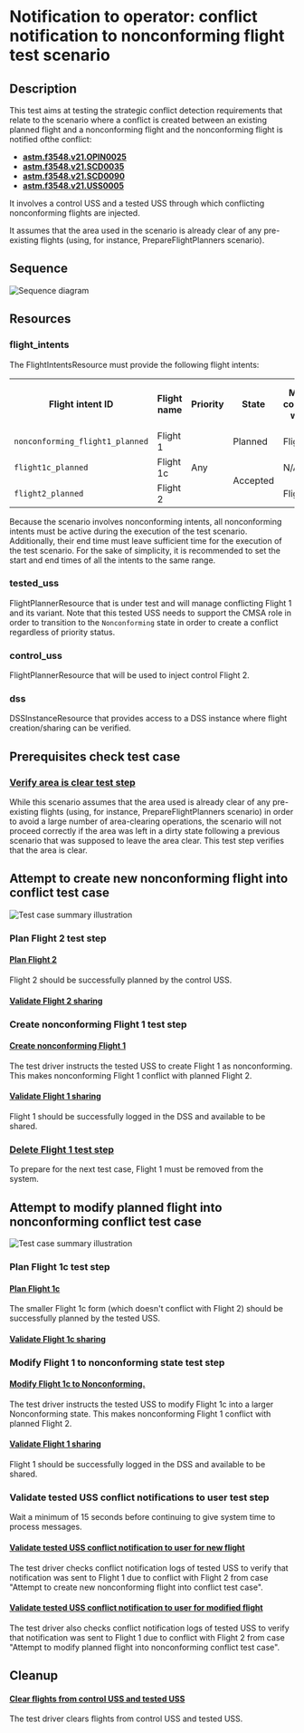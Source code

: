 # Notification to operator: conflict notification to nonconforming flight test scenario

## Description
This test aims at testing the strategic conflict detection requirements that relate to the scenario where
a conflict is created between an existing planned flight and a nonconforming flight and the nonconforming flight is notified ofthe conflict:
- **[astm.f3548.v21.OPIN0025](../../../../requirements/astm/f3548/v21.md)**
- **[astm.f3548.v21.SCD0035](../../../../requirements/astm/f3548/v21.md)**
- **[astm.f3548.v21.SCD0090](../../../../requirements/astm/f3548/v21.md)**
- **[astm.f3548.v21.USS0005](../../../../requirements/astm/f3548/v21.md)**

It involves a control USS and a tested USS through which conflicting nonconforming flights are injected.

It assumes that the area used in the scenario is already clear of any pre-existing flights (using, for instance, PrepareFlightPlanners scenario).

## Sequence

![Sequence diagram](assets/SCD90_with_nonconforming_flight.png)

## Resources
### flight_intents
The FlightIntentsResource must provide the following flight intents:


<table>
  <tr>
    <th>Flight intent ID</th>
    <th>Flight name</th>
    <th>Priority</th>
    <th>State</th><!-- TODO: Update with usage_state and uas_state when new flight planning API is adopted -->
    <th>Must conflict with</th>
    <th>Must not conflict with</th>
  </tr>
  <tr>
    <td><code>nonconforming_flight1_planned</code></td>
    <td>Flight 1</td>
    <td rowspan="3">Any</td>
    <td>Planned</td>
    <td>Flight 2</td>
    <td>N/A</td>
  </tr>
  <tr>
    <td><code>flight1c_planned</code></td>
    <td>Flight 1c</td>
    <td rowspan="2">Accepted</td>
    <td>N/A</td>
    <td>Flight 2</td>
  </tr>
  <tr>
    <td><code>flight2_planned</code></td>
    <td>Flight 2</td>
    <td>Flight 1</td>
    <td>Flight 1c</td>
  </tr>
</table>

Because the scenario involves nonconforming intents, all nonconforming intents must be active during the execution of the
test scenario. Additionally, their end time must leave sufficient time for the execution of the test scenario. For the
sake of simplicity, it is recommended to set the start and end times of all the intents to the same range.

### tested_uss
FlightPlannerResource that is under test and will manage conflicting Flight 1 and its variant. Note that this tested USS needs to support the
CMSA role in order to transition to the `Nonconforming` state in order to create a conflict regardless of priority status.

### control_uss
FlightPlannerResource that will be used to inject control Flight 2. 

### dss
DSSInstanceResource that provides access to a DSS instance where flight creation/sharing can be verified.


## Prerequisites check test case

### [Verify area is clear test step](../clear_area_validation.md)

While this scenario assumes that the area used is already clear of any pre-existing flights (using, for instance, PrepareFlightPlanners scenario) in order to avoid a large number of area-clearing operations, the scenario will not proceed correctly if the area was left in a dirty state following a previous scenario that was supposed to leave the area clear.  This test step verifies that the area is clear.

## Attempt to create new nonconforming flight into conflict test case
![Test case summary illustration](../nominal_planning/conflict_equal_priority_not_permitted/assets/attempt_to_plan_flight_into_conflict.svg)

### Plan Flight 2 test step

#### [Plan Flight 2](../../../flight_planning/plan_flight_intent.md)
Flight 2 should be successfully planned by the control USS.

#### [Validate Flight 2 sharing](../validate_shared_operational_intent.md)

### Create nonconforming Flight 1 test step
#### [Create nonconforming Flight 1](test_steps/create_nonconforming_flight.md)
The test driver instructs the tested USS to create Flight 1 as nonconforming. This makes nonconforming Flight 1 conflict with planned Flight 2.

#### [Validate Flight 1 sharing](../validate_shared_operational_intent.md)
Flight 1 should be successfully logged in the DSS and available to be shared.

### [Delete Flight 1 test step](../../../flight_planning/delete_flight_intent.md)
To prepare for the next test case, Flight 1 must be removed from the system.


## Attempt to modify planned flight into nonconforming conflict test case
![Test case summary illustration](../nominal_planning/conflict_equal_priority_not_permitted/assets/attempt_to_modify_planned_flight_into_conflict.svg)

### Plan Flight 1c test step

#### [Plan Flight 1c](../../../flight_planning/plan_flight_intent.md)
The smaller Flight 1c form (which doesn't conflict with Flight 2) should be successfully planned by the tested USS.

#### [Validate Flight 1c sharing](../validate_shared_operational_intent.md)

### Modify Flight 1 to nonconforming state test step
#### [Modify Flight 1c to Nonconforming.](test_steps/modify_flight_to_nonconforming.md)
The test driver instructs the tested USS to modify Flight 1c into a larger Nonconforming state. This makes nonconforming Flight 1 conflict with planned Flight 2.

#### [Validate Flight 1 sharing](../validate_shared_operational_intent.md)
Flight 1 should be successfully logged in the DSS and available to be shared.

### Validate tested USS conflict notifications to user test step

Wait a minimum of 15 seconds before continuing to give system time to process messages. 

#### [Validate tested USS conflict notification to user for new flight](test_steps/validate_user_conflict_notification_with_another_flight.md)
The test driver checks conflict notification logs of tested USS to verify that notification was sent to Flight 1 due to conflict with Flight 2 from case "Attempt to create new nonconforming flight into conflict test case".

#### [Validate tested USS conflict notification to user for modified flight](test_steps/validate_user_conflict_notification_with_another_flight.md)
The test driver also checks conflict notification logs of tested USS to verify that notification was sent to Flight 1 due to conflict with Flight 2 from case "Attempt to modify planned flight into nonconforming conflict test case".

## Cleanup
#### [Clear flights from control USS and tested USS](test_steps/clear_flights.md)

The test driver clears flights from control USS and tested USS.